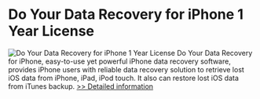 # Do Your Data Recovery for iPhone 1 Year License
![Do Your Data Recovery for iPhone 1 Year License](https://mycommerce.akamaized.net/api/pimages/P301011457/BIG/301011457.PNG)
Do Your Data Recovery for iPhone, easy-to-use yet powerful iPhone data recovery software, provides iPhone users with reliable data recovery solution to retrieve lost iOS data from iPhone, iPad, iPod touch. It also can restore lost iOS data from iTunes backup.
[>> Detailed information](https://secure.shareit.com/shareit/product.html?productid=301011457&affiliateid=200057808)